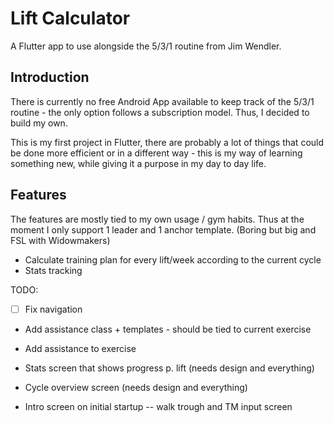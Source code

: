 # Lift Calculator

A Flutter app to use alongside the 5/3/1 routine from Jim Wendler. 

## Introduction

There is currently no free Android App available to keep track of the 5/3/1 routine - the only option follows a subscription model. 
Thus, I decided to build my own. 

This is my first project in Flutter, there are probably a lot of things that could be done more efficient or in a different way - this is my way of learning something new, while giving it a purpose in my day to day life. 

## Features
The features are mostly tied to my own usage / gym habits. Thus at the moment I only support 1 leader and 1 anchor template. (Boring but big and FSL with Widowmakers)

- Calculate training plan for every lift/week according to the current cycle
- Stats tracking




TODO:
- [ ] Fix navigation
-   Add assistance class + templates - should be tied to current exercise
-   Add assistance to exercise
- Stats screen that shows progress p. lift (needs design and everything)

- Cycle overview screen (needs design and everything)

- Intro screen on initial startup -- walk trough and TM input screen